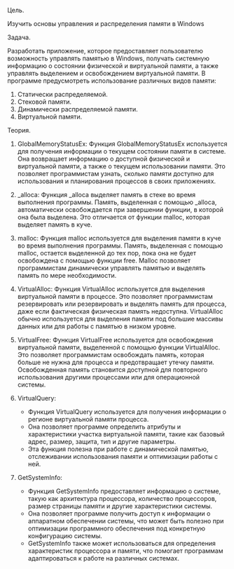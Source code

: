 Цель.

Изучить основы управления и распределения памяти в Windows

Задачa.

Разработать приложение, которое предоставляет пользователю возможность управлять памятью в Windows, получать системную информацию о состоянии физической и виртуальной памяти, а также управлять выделением и освобождением виртуальной памяти. В программе предусмотреть использование различных видов памяти: 
1. Статически распределяемой.
2. Стековой памяти. 
3. Динамически распределяемой памяти. 
4. Виртуальной памяти.


Теория.

1. GlobalMemoryStatusEx: Функция GlobalMemoryStatusEx используется для получения информации о текущем состоянии памяти в системе. Она возвращает информацию о доступной физической и виртуальной памяти, а также о текущем использовании памяти. Это позволяет программистам узнать, сколько памяти доступно для использования и планирования процессов в своих приложениях.

2. _alloca: Функция _alloca выделяет память в стеке во время выполнения программы. Память, выделенная с помощью _alloca, автоматически освобождается при завершении функции, в которой она была выделена. Это отличается от функции malloc, которая выделяет память в куче.

3. malloc: Функция malloc используется для выделения памяти в куче во время выполнения программы. Память, выделенная с помощью malloc, остается выделенной до тех пор, пока она не будет освобождена с помощью функции free. Мalloc позволяет программистам динамически управлять памятью и выделять память по мере необходимости.

4. VirtualAlloc: Функция VirtualAlloc используется для выделения виртуальной памяти в процессе. Это позволяет программистам резервировать или резервировать и выделять память для процесса, даже если фактическая физическая память недоступна. VirtualAlloc обычно используется для выделения памяти под большие массивы данных или для работы с памятью в низком уровне.

5. VirtualFree: Функция VirtualFree используется для освобождения виртуальной памяти, выделенной с помощью функции VirtualAlloc. Это позволяет программистам освобождать память, которая больше не нужна для процесса и предотвращает утечку памяти. Освобожденная память становится доступной для повторного использования другими процессами или для операционной системы.

6. VirtualQuery:
   - Функция VirtualQuery используется для получения информации о регионе виртуальной памяти процесса.
   - Она позволяет программе определить атрибуты и характеристики участка виртуальной памяти, такие как базовый адрес, размер, защита, тип и другие параметры.
   - Эта функция полезна при работе с динамической памятью, отслеживании использования памяти и оптимизации работы с ней.

7. GetSystemInfo:
   - Функция GetSystemInfo предоставляет информацию о системе, такую как архитектура процессора, количество процессоров, размер страницы памяти и другие характеристики системы.
   - Она позволяет программе получить доступ к информации о аппаратном обеспечении системы, что может быть полезно при оптимизации программного обеспечения под конкретную конфигурацию системы.
   - GetSystemInfo также может использоваться для определения характеристик процессора и памяти, что помогает программам адаптироваться к работе на различных системах.
 
